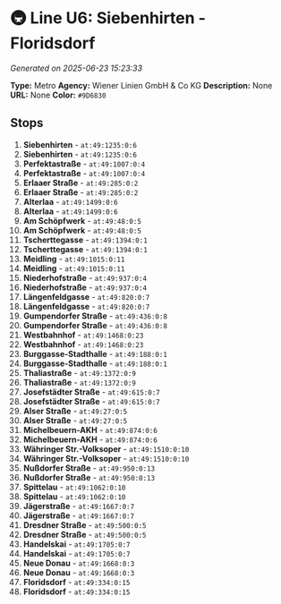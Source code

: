 # 🚇 Line U6: Siebenhirten - Floridsdorf

*Generated on 2025-06-23 15:23:33*

**Type:** Metro
**Agency:** Wiener Linien GmbH & Co KG
**Description:** None
**URL:** None
**Color:** `#9D6830`

## Stops

1. **Siebenhirten** - `at:49:1235:0:6`
2. **Siebenhirten** - `at:49:1235:0:6`
3. **Perfektastraße** - `at:49:1007:0:4`
4. **Perfektastraße** - `at:49:1007:0:4`
5. **Erlaaer Straße** - `at:49:285:0:2`
6. **Erlaaer Straße** - `at:49:285:0:2`
7. **Alterlaa** - `at:49:1499:0:6`
8. **Alterlaa** - `at:49:1499:0:6`
9. **Am Schöpfwerk** - `at:49:48:0:5`
10. **Am Schöpfwerk** - `at:49:48:0:5`
11. **Tscherttegasse** - `at:49:1394:0:1`
12. **Tscherttegasse** - `at:49:1394:0:1`
13. **Meidling** - `at:49:1015:0:11`
14. **Meidling** - `at:49:1015:0:11`
15. **Niederhofstraße** - `at:49:937:0:4`
16. **Niederhofstraße** - `at:49:937:0:4`
17. **Längenfeldgasse** - `at:49:820:0:7`
18. **Längenfeldgasse** - `at:49:820:0:7`
19. **Gumpendorfer Straße** - `at:49:436:0:8`
20. **Gumpendorfer Straße** - `at:49:436:0:8`
21. **Westbahnhof** - `at:49:1468:0:23`
22. **Westbahnhof** - `at:49:1468:0:23`
23. **Burggasse-Stadthalle** - `at:49:188:0:1`
24. **Burggasse-Stadthalle** - `at:49:188:0:1`
25. **Thaliastraße** - `at:49:1372:0:9`
26. **Thaliastraße** - `at:49:1372:0:9`
27. **Josefstädter Straße** - `at:49:615:0:7`
28. **Josefstädter Straße** - `at:49:615:0:7`
29. **Alser Straße** - `at:49:27:0:5`
30. **Alser Straße** - `at:49:27:0:5`
31. **Michelbeuern-AKH** - `at:49:874:0:6`
32. **Michelbeuern-AKH** - `at:49:874:0:6`
33. **Währinger Str.-Volksoper** - `at:49:1510:0:10`
34. **Währinger Str.-Volksoper** - `at:49:1510:0:10`
35. **Nußdorfer Straße** - `at:49:950:0:13`
36. **Nußdorfer Straße** - `at:49:950:0:13`
37. **Spittelau** - `at:49:1062:0:10`
38. **Spittelau** - `at:49:1062:0:10`
39. **Jägerstraße** - `at:49:1667:0:7`
40. **Jägerstraße** - `at:49:1667:0:7`
41. **Dresdner Straße** - `at:49:500:0:5`
42. **Dresdner Straße** - `at:49:500:0:5`
43. **Handelskai** - `at:49:1705:0:7`
44. **Handelskai** - `at:49:1705:0:7`
45. **Neue Donau** - `at:49:1668:0:3`
46. **Neue Donau** - `at:49:1668:0:3`
47. **Floridsdorf** - `at:49:334:0:15`
48. **Floridsdorf** - `at:49:334:0:15`